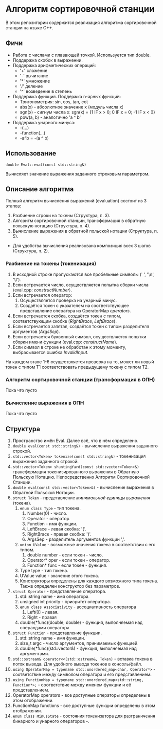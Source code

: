 # Алгоритм сортировочной станции
В этом репозитории содержится реализация алгоритма сортировочной станции на языке C++.

## Фичи
- Работа с числами с плавающей точкой. Используется тип double.
- Поддержка скобок в выражении.
- Поддержка арифметических операций:
    - '+' сложение
    - '-' вычитание
    - '*' умножение
    - '/' деление
    - '^' возведение в степень
- Поддержка функций. Поддержка n-арных функций:
  - Тригонометрия: sin, cos, tan, cot
  - abs(x) - абсолютное значение x (модуль числа x)
  - sgn(x) - сигнум числа x: sgn(x) = {1 IF x > 0; 0 IF x = 0; -1 IF x < 0}
  - pow(a, b) - аналогично 'a ^ b'
- Поддержка унарного минуса:
  - -(...)
  - -function(...)
  - -a^b = -(a ^ b)

## Использование
```
double Eval::eval(const std::string&)
```
Вычисляет значение выражения заданного строковым параметром.


## Описание алгоритма
Полный алгоритм вычисления выражений (evaluation) состоит из 3 этапов:
1. Разбиение строки на токены (Структура, п. 3).
2. Алгоритм сортировочной станции, трансформация в обратную польскую нотацию (Структура, п. 4).
3. Вычисление выражения в обратной польской нотации (Структура, п. 5).

- Для удобства вычисления реализована композиция всех 3 шагов (Структура, п. 2).

### Разбиение на токены (токенизация)
1. В исходной строке пропускаются все пробельные символы (' ', '\n', '\t').
2. Если встречается число, осуществляется попытка сборки числа (eval.cpp: _constructNumber_).
3. Если встречается оператор:
   1. Осуществляется проверка на унарный минус.
   2. Создаётся токен с указателем на соответствующее представление оператора из OperatorMap _operators_.
4. Если встречается скобка, создаётся токен с типом, соответствующим скобке (_RightBrace_, _LeftBrace_).
5. Если встречается запятая, создаётся токен с типом разделителя аргументов (_ArgsSep_).
6. Если встречается буквенный символ, осуществляется попытки сборки имени функции (eval.cpp: _constructName_).
7. Если символ в строке не обработан к этому моменту, выбрасывается ошибка _InvalidInput_.

На каждом этапе 1-6 осуществляется проверка на то, может ли новый токен с типом Т1 соответствовать предыдущему токену с типом Т2.

### Алгоритм сортировочной станции (трансформация в ОПН)
Пока что пусто

### Вычисление выражения в ОПН
Пока что пусто


## Структура
1. Пространство имён Eval. Далее всё, что в нём определено.
2. ```double eval(const std::string&)``` - вычисление выражения заданного строкой.
3. ```std::vector<Token> tokenize(const std::string&)``` - токенизация выражения заданного строкой.
4. ```std::vector<Token> shuntingYard(const std::vector<Token>&)``` трансформация токенизированного выражения в Обратную Польскую Нотацию. Непосредственно Алгоритм Сортировочной Станции.
5. ```double eval(const std::vector<Token>&)``` - вычисление выражения в Обратной Польской Нотации.
6. ```struct Token``` - представление _минимальной единицы выражения_ (токена).
   1. ```enum class Type``` - тип токена.
      1. Number(0) - число.
      2. Operator - оператор.
      3. Function - имя функции.
      4. LeftBrace - левая скобка: '('.
      5. RightBrace - правая скобка: ')'.
      6. ArgsSep - разделитель аргументов функции ','.
   2. ```union UValue``` - возможные значения токена в соответствии с его типом.
       1. double number - если токен - число.
       2. Operator* oper - если токен - оператор.
       3. Function* func - если токен - функция.
   3. Type type - тип токена.
   4. UValue value - значение этого токена.
   5. Конструкторы определены для каждого возможного типа токена. Также определен конструктор без параметров.
7. ```struct Operator``` - представление оператора.
   1. std::string name - имя оператора.
   2. unsigned int priority - приоритет оператора.
   3. ```enum class Associativity``` - ассоциативность оператора
      1. Left(0) - левая.
      2. Right - правая
   4. double(*func)(double, double) - функция, выполняемая над операндами оператора.
8. ```struct Function``` - представление функции.
   1. std::string name - имя функции.
   2. size_t argc - число аргументов, принимаемых функцией.
   3. double(*func)(std::vector<double>&) - функция, выполняемая над аргументами.
9. ```std::ostream& operator<<(std::ostream&, Token)``` - вставка токена в поток вывода. Для удобного вывода токенов в консоль/файл.
10. ```using OperatorMap = typename std::unordered_map<char, Operator*>``` - соответствие между символом оператора и его представлением.
11. ```using FunctionMap = typename std::unordered_map<std::string, Function*>;``` - соответствие между именем функции и её представлением.
12. OperatorMap operators - все доступные операторы определены в этом отображении.
13. FunctionMap functions - все доступные функции определены в этом отображении.
14. ```enum class MinusState``` - состояния токенизатора для разграничения бинарного и унарного операторов -.
